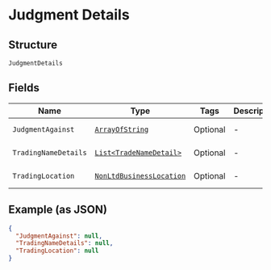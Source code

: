 
# Judgment Details

## Structure

`JudgmentDetails`

## Fields

| Name | Type | Tags | Description | Getter | Setter |
|  --- | --- | --- | --- | --- | --- |
| `JudgmentAgainst` | [`ArrayOfString`](../../doc/models/array-of-string.md) | Optional | - | ArrayOfString getJudgmentAgainst() | setJudgmentAgainst(ArrayOfString judgmentAgainst) |
| `TradingNameDetails` | [`List<TradeNameDetail>`](../../doc/models/trade-name-detail.md) | Optional | - | List<TradeNameDetail> getTradingNameDetails() | setTradingNameDetails(List<TradeNameDetail> tradingNameDetails) |
| `TradingLocation` | [`NonLtdBusinessLocation`](../../doc/models/non-ltd-business-location.md) | Optional | - | NonLtdBusinessLocation getTradingLocation() | setTradingLocation(NonLtdBusinessLocation tradingLocation) |

## Example (as JSON)

```json
{
  "JudgmentAgainst": null,
  "TradingNameDetails": null,
  "TradingLocation": null
}
```

